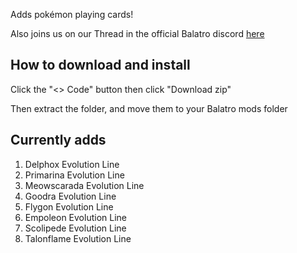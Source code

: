 Adds pokémon playing cards!

Also joins us on our Thread in the official Balatro discord [here](https://discord.com/channels/1116389027176787968/1326197297553342505)

## How to download and install

Click the "<> Code" button then click "Download zip" 

Then extract the folder, and move them to your Balatro mods folder

## Currently adds

1. Delphox Evolution Line
2. Primarina Evolution Line
3. Meowscarada Evolution Line
4. Goodra Evolution Line
5. Flygon Evolution Line
6. Empoleon Evolution Line
7. Scolipede Evolution Line
8. Talonflame Evolution Line
